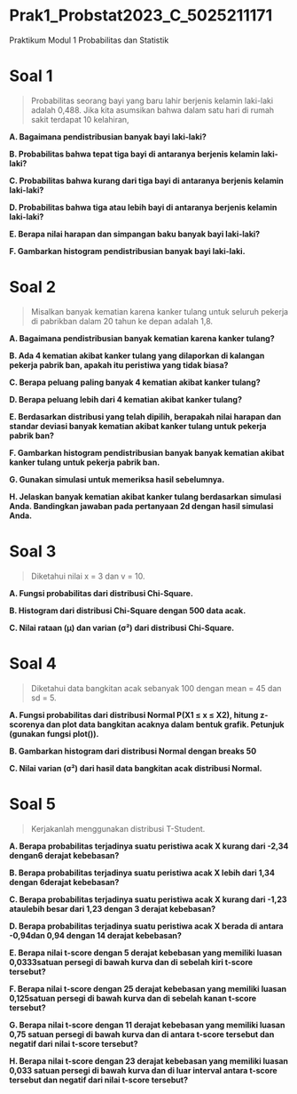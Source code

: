 # Prak1_Probstat2023_C_5025211171
Praktikum Modul 1 Probabilitas dan Statistik

# Soal 1
<blockquote>
  Probabilitas seorang bayi yang baru lahir berjenis kelamin laki-laki adalah 0,488.
  Jika kita asumsikan bahwa dalam satu hari di rumah sakit terdapat 10 kelahiran,
</blockquote>

**A. Bagaimana pendistribusian banyak bayi laki-laki?**

**B. Probabilitas bahwa tepat tiga bayi di antaranya berjenis kelamin laki-laki?**

**C. Probabilitas bahwa kurang dari tiga bayi di antaranya berjenis kelamin
laki-laki?**

**D. Probabilitas bahwa tiga atau lebih bayi di antaranya berjenis kelamin
laki-laki?**

**E. Berapa nilai harapan dan simpangan baku banyak bayi laki-laki?**

**F. Gambarkan histogram pendistribusian banyak bayi laki-laki.**

# Soal 2
<blockquote>
  Misalkan banyak kematian karena kanker tulang untuk seluruh pekerja di pabrikban dalam 20 tahun ke depan adalah 1,8.
</blockquote>

**A. Bagaimana pendistribusian banyak kematian karena kanker tulang?**

**B. Ada 4 kematian akibat kanker tulang yang dilaporkan di kalangan pekerja pabrik ban, apakah itu peristiwa yang tidak biasa?**

**C. Berapa peluang paling banyak 4 kematian akibat kanker tulang?**

**D. Berapa peluang lebih dari 4 kematian akibat kanker tulang?**

**E. Berdasarkan distribusi yang telah dipilih, berapakah nilai harapan dan standar deviasi banyak kematian akibat kanker tulang untuk pekerja pabrik ban?**

**F. Gambarkan histogram pendistribusian banyak banyak kematian akibat kanker tulang untuk pekerja pabrik ban.**

**G. Gunakan simulasi untuk memeriksa hasil sebelumnya.**

**H. Jelaskan banyak kematian akibat kanker tulang berdasarkan simulasi Anda. Bandingkan jawaban pada pertanyaan 2d dengan hasil simulasi Anda.**


# Soal 3
<blockquote>
  Diketahui nilai x = 3 dan v = 10.
</blockquote>

**A. Fungsi probabilitas dari distribusi Chi-Square.**

**B. Histogram dari distribusi Chi-Square dengan 500 data acak.**

**C. Nilai rataan (μ) dan varian (σ²) dari distribusi Chi-Square.**


# Soal 4
<blockquote>
  Diketahui data bangkitan acak sebanyak 100 dengan mean = 45 dan sd = 5.
</blockquote>

**A. Fungsi probabilitas dari distribusi Normal P(X1 ≤ x ≤ X2), hitung z-scorenya
dan plot data bangkitan acaknya dalam bentuk grafik. Petunjuk (gunakan
fungsi plot()).**

**B. Gambarkan histogram dari distribusi Normal dengan breaks 50**

**C. Nilai varian (σ²) dari hasil data bangkitan acak distribusi Normal.**


# Soal 5
<blockquote>
  Kerjakanlah menggunakan distribusi T-Student.
</blockquote>

**A. Berapa probabilitas terjadinya suatu peristiwa acak X kurang dari -2,34 dengan6 derajat kebebasan?**

**B. Berapa probabilitas terjadinya suatu peristiwa acak X lebih dari 1,34 dengan 6derajat kebebasan?**

**C. Berapa probabilitas terjadinya suatu peristiwa acak X kurang dari -1,23 ataulebih besar dari 1,23 dengan 3 derajat kebebasan?**

**D. Berapa probabilitas terjadinya suatu peristiwa acak X berada di antara -0,94dan 0,94 dengan 14 derajat kebebasan?**

**E. Berapa nilai t-score dengan 5 derajat kebebasan yang memiliki luasan 0,0333satuan persegi di bawah kurva dan di sebelah kiri t-score tersebut?**

**F. Berapa nilai t-score dengan 25 derajat kebebasan yang memiliki luasan 0,125satuan persegi di bawah kurva dan di sebelah kanan t-score tersebut?**

**G. Berapa nilai t-score dengan 11 derajat kebebasan yang memiliki luasan 0,75 satuan persegi di bawah kurva dan di antara t-score tersebut dan negatif dari nilai t-score tersebut?**

**H. Berapa nilai t-score dengan 23 derajat kebebasan yang memiliki luasan 0,033 satuan persegi di bawah kurva dan di luar interval antara t-score tersebut dan negatif dari nilai t-score tersebut?**
